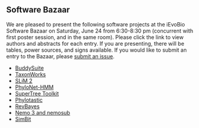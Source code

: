 ## Software Bazaar

We are pleased to present the following software projects at the iEvoBio Software Bazaar on Saturday, 
June 24 from 6:30-8:30 pm (concurrent with first poster session, and in the same room). 
Please click the link to view authors and abstracts for each entry. 
If you are presenting, there will be tables, power sources, and signs available. 
If you would like to submit an entry to the Bazaar, please [submit an issue](https://github.com/2017-iEvoBio/organization/issues).

* [BuddySuite](https://github.com/2017-iEvoBio/organization/issues/9)
* [TaxonWorks](https://github.com/2017-iEvoBio/organization/issues/10)
* [SLiM 2](https://github.com/2017-iEvoBio/organization/issues/12)
* [PhyloNet-HMM](https://github.com/2017-iEvoBio/organization/issues/15)
* [SuperTree Toolkit](https://github.com/2017-iEvoBio/organization/issues/17)
* [Phylotastic](https://github.com/2017-iEvoBio/organization/issues/20)
* [RevBayes](https://github.com/2017-iEvoBio/organization/issues/23)
* [Nemo 3 and nemosub](https://github.com/2017-iEvoBio/organization/issues/27)
* [SimBit](https://github.com/2017-iEvoBio/organization/issues/31)
